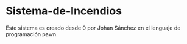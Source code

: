 # Sistema-de-Incendios
Este sistema es creado desde 0 por Johan Sánchez en el lenguaje de programación pawn.
